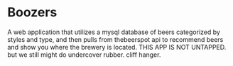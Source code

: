 # Boozers
A web application that utilizes a mysql database of beers categorized by styles and type, and then pulls from thebeerspot api to recommend beers and show you where the brewery is located. THIS APP IS NOT UNTAPPED.  but we still might do undercover rubber. cliff hanger.
